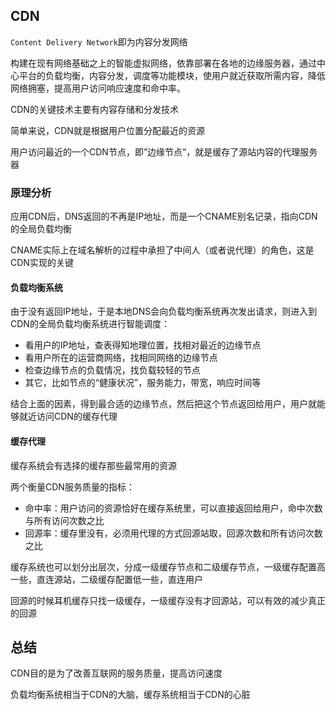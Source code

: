 ## CDN
`Content Delivery Network`即为内容分发网络

构建在现有网络基础之上的智能虚拟网络，依靠部署在各地的边缘服务器，通过中心平台的负载均衡，内容分发，调度等功能模块，使用户就近获取所需内容，降低网络拥塞，提高用户访问响应速度和命中率。

CDN的关键技术主要有内容存储和分发技术

简单来说，CDN就是根据用户位置分配最近的资源

用户访问最近的一个CDN节点，即”边缘节点“，就是缓存了源站内容的代理服务器

### 原理分析

应用CDN后，DNS返回的不再是IP地址，而是一个CNAME别名记录，指向CDN的全局负载均衡

CNAME实际上在域名解析的过程中承担了中间人（或者说代理）的角色，这是CDN实现的关键


#### 负载均衡系统
由于没有返回IP地址，于是本地DNS会向负载均衡系统再次发出请求，则进入到CDN的全局负载均衡系统进行智能调度：
* 看用户的IP地址，查表得知地理位置，找相对最近的边缘节点
* 看用户所在的运营商网络，找相同网络的边缘节点
* 检查边缘节点的负载情况，找负载较轻的节点
* 其它，比如节点的“健康状况”，服务能力，带宽，响应时间等

结合上面的因素，得到最合适的边缘节点，然后把这个节点返回给用户，用户就能够就近访问CDN的缓存代理

#### 缓存代理
缓存系统会有选择的缓存那些最常用的资源

两个衡量CDN服务质量的指标：
* 命中率：用户访问的资源恰好在缓存系统里，可以直接返回给用户，命中次数与所有访问次数之比
* 回源率：缓存里没有，必须用代理的方式回源站取，回源次数和所有访问次数之比

缓存系统也可以划分出层次，分成一级缓存节点和二级缓存节点，一级缓存配置高一些，直连源站，二级缓存配置低一些，直连用户

回源的时候耳机缓存只找一级缓存，一级缓存没有才回源站，可以有效的减少真正的回源


## 总结
CDN目的是为了改善互联网的服务质量，提高访问速度

负载均衡系统相当于CDN的大脑，缓存系统相当于CDN的心脏

